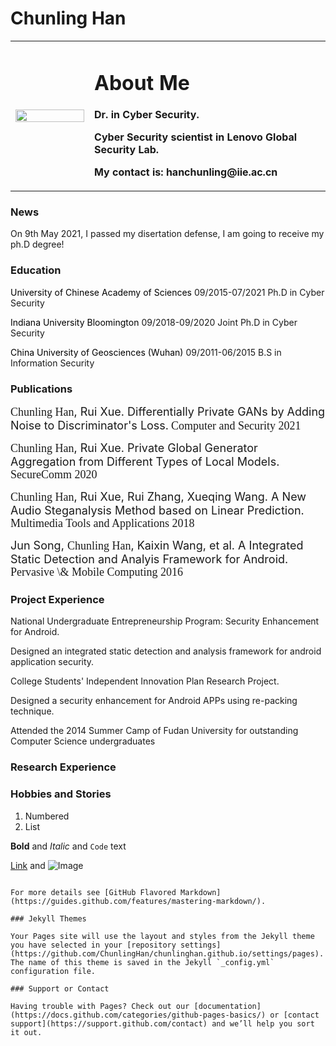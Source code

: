 # Chunling Han

<table border="0">
  <tr>
    <td width="25%">
      <img src="/files/Professional.jpg" width="100%"> 
    </td>
    <td width="75%">
      <h1>About Me</h1>
      <p><b>Dr. in Cyber Security.</b></p>
      <p><b>Cyber Security scientist in Lenovo Global Security Lab.</b></p>
      <p><b>My contact is: hanchunling@iie.ac.cn</b></p>
    </td>
    
  </tr>
</table>

### News
<p>On 9th May 2021, I passed my disertation defense, I am going to receive my ph.D degree!</p>


### Education
<font color=black>University of Chinese Academy of Sciences</font> 09/2015-07/2021
Ph.D in Cyber Security

<font color=black>Indiana University Bloomington</font> 09/2018-09/2020
Joint Ph.D in Cyber Security

<font color=black>China University of Geosciences (Wuhan)</font> 09/2011-06/2015
B.S in Information Security

### Publications
<p><font size=4 face=bold>Chunling Han</font><font size=4>, Rui Xue. Differentially Private GANs by Adding Noise to Discriminator's Loss.</font> <font size=4 face=Italic>Computer and Security 2021</font></p>

<p><font size=4 face=bold>Chunling Han</font><font size=4>, Rui Xue. Private Global Generator Aggregation from Different Types of Local Models.</font> <font size=4 face=Italic>SecureComm 2020</font></p>

<p><font size=4 face=bold>Chunling Han</font><font size=4>, Rui Xue, Rui Zhang, Xueqing Wang. A New Audio Steganalysis Method based on Linear Prediction.</font> <font size=4 face=Italic>Multimedia Tools and Applications 2018</font></p>

<p><font size=4>Jun Song, </font><font size=4 face=bold>Chunling Han</font><font size=4>, Kaixin Wang, et al. A Integrated Static Detection and Analyis Framework for Android.</font> <font size=4 face=Italic>Pervasive \& Mobile Computing 2016</font></p>


### Project Experience
<p>National Undergraduate Entrepreneurship Program: Security Enhancement for Android.</p>
<p>   Designed an integrated static detection and analysis framework for android application security.</p>

<p>College Students' Independent Innovation Plan Research Project.</p>
<p>   Designed a security enhancement for Android APPs using re-packing technique.</p>

<p>Attended the 2014 Summer Camp of Fudan University for outstanding Computer Science undergraduates</p>


### Research Experience




### Hobbies and Stories



1. Numbered
2. List

**Bold** and _Italic_ and `Code` text

[Link](url) and ![Image](src)
```

For more details see [GitHub Flavored Markdown](https://guides.github.com/features/mastering-markdown/).

### Jekyll Themes

Your Pages site will use the layout and styles from the Jekyll theme you have selected in your [repository settings](https://github.com/ChunlingHan/chunlinghan.github.io/settings/pages). The name of this theme is saved in the Jekyll `_config.yml` configuration file.

### Support or Contact

Having trouble with Pages? Check out our [documentation](https://docs.github.com/categories/github-pages-basics/) or [contact support](https://support.github.com/contact) and we’ll help you sort it out.
